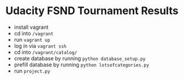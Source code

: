 Udacity FSND Tournament Results
=============

- install vagrant
- cd into `/vagrant`
- run `vagrant up`
- log in via `vagrant ssh`
- cd into `/vagrant/catalog/`
- create database by running `python database_setup.py`
- prefill database by running `python lotsofcategories.py`
- run `project.py`